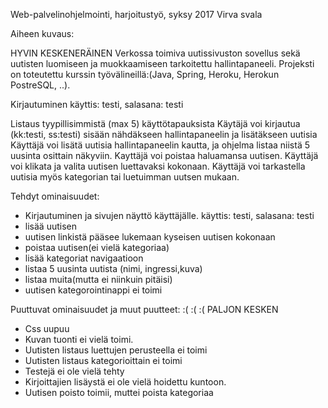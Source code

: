 
Web-palvelinohjelmointi, harjoitustyö, syksy 2017  Virva svala

Aiheen kuvaus:

HYVIN KESKENERÄINEN Verkossa toimiva uutissivuston sovellus sekä uutisten luomiseen ja muokkaamiseen tarkoitettu hallintapaneeli. Projeksti on toteutettu kurssin työvälineillä:(Java, Spring, Heroku, Herokun PostreSQL, ..). 

Kirjautuminen  käyttis: testi,  salasana: testi 

Listaus tyypillisimmistä (max 5) käyttötapauksista
Käytäjä voi kirjautua  (kk:testi, ss:testi) sisään nähdäkseen hallintapaneelin ja lisätäkseen uutisia
Käyttäjä voi lisätä uutisia hallintapaneelin kautta, ja ohjelma listaa niistä 5 uusinta osittain näkyviin.
Kayttäjä voi poistaa haluamansa uutisen.
Käyttäjä voi klikata ja valita uutisen luettavaksi kokonaan.
Käyttäjä voi tarkastella uutisia myös kategorian tai luetuimman uutsen mukaan. 


Tehdyt ominaisuudet:

*  Kirjautuminen ja sivujen näyttö käyttäjälle.  käyttis: testi,  salasana: testi 
*  lisää uutisen
*  uutisen linkistä pääsee lukemaan kyseisen uutisen kokonaan
*  poistaa uutisen(ei vielä kategoriaa)
*  lisää kategoriat navigaatioon
*  listaa 5 uusinta uutista (nimi, ingressi,kuva)
*  listaa muita(mutta ei niinkuin pitäisi)
*  uutisen kategorointinappi ei toimi


Puuttuvat ominaisuudet ja muut puutteet:  :(  :( :(
PALJON KESKEN

*  Css uupuu
*   Kuvan tuonti ei vielä toimi.	
*   Uutisten listaus luettujen perusteella ei toimi
*   Uutisten listaus kategorioittain ei toimi
*   Testejä ei ole vielä tehty
*   Kirjoittajien lisäystä ei ole vielä hoidettu kuntoon.
*   Uutisen poisto toimii, muttei poista kategoriaa


